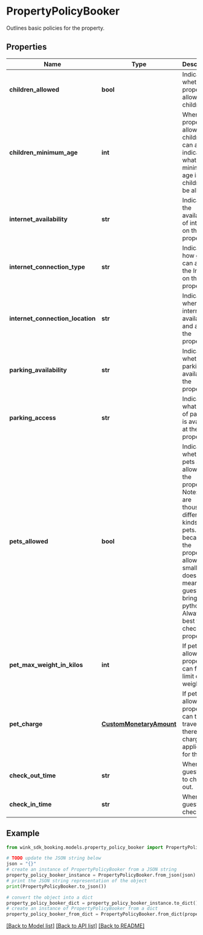 # PropertyPolicyBooker

Outlines basic policies for the property.

## Properties

Name | Type | Description | Notes
------------ | ------------- | ------------- | -------------
**children_allowed** | **bool** | Indicates whether property allows children | [default to False]
**children_minimum_age** | **int** | When a property allows children, it can also indicate what the minimum age is for children to be allowed. | [optional] 
**internet_availability** | **str** | Indicates the availability of internet on the property. | 
**internet_connection_type** | **str** | Indicates how guests can access the Internet on the property. | 
**internet_connection_location** | **str** | Indicates where internet is available in and around the property. | 
**parking_availability** | **str** | Indicates whether parking is available at the property. | 
**parking_access** | **str** | Indicates what type of parking is available at the property. | 
**pets_allowed** | **bool** | Indicates whether pets are allowed on the property. Note: There are thousand different kinds of pets. Just because the property allows small dogs does not mean the guest can bring a python. Always best to check with property. | [default to False]
**pet_max_weight_in_kilos** | **int** | If pets are allowed, property can further limit on weight. | [optional] 
**pet_charge** | [**CustomMonetaryAmount**](CustomMonetaryAmount.md) | If pets are allowed, property can tell travelers if there is a charge applicable for the pet. | [optional] 
**check_out_time** | **str** | When the guest has to check out. | 
**check_in_time** | **str** | When the guest can check in. | 

## Example

```python
from wink_sdk_booking.models.property_policy_booker import PropertyPolicyBooker

# TODO update the JSON string below
json = "{}"
# create an instance of PropertyPolicyBooker from a JSON string
property_policy_booker_instance = PropertyPolicyBooker.from_json(json)
# print the JSON string representation of the object
print(PropertyPolicyBooker.to_json())

# convert the object into a dict
property_policy_booker_dict = property_policy_booker_instance.to_dict()
# create an instance of PropertyPolicyBooker from a dict
property_policy_booker_from_dict = PropertyPolicyBooker.from_dict(property_policy_booker_dict)
```
[[Back to Model list]](../README.md#documentation-for-models) [[Back to API list]](../README.md#documentation-for-api-endpoints) [[Back to README]](../README.md)


